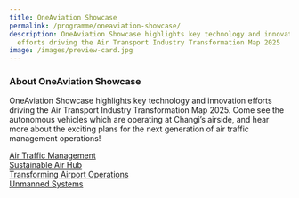 ```yaml
---
title: OneAviation Showcase
permalink: /programme/oneaviation-showcase/
description: OneAviation Showcase highlights key technology and innovation
  efforts driving the Air Transport Industry Transformation Map 2025
image: /images/preview-card.jpg
---
```

### **About OneAviation Showcase**

OneAviation Showcase highlights key technology and innovation efforts driving the Air Transport Industry Transformation Map 2025. Come see the autonomous vehicles which are operating at Changi’s airside, and hear more about the exciting plans for the next generation of air traffic management operations!

[Air Traffic Management](/files/next%20gen%20atm.pdf)<br>
[Sustainable Air Hub](/files/sustainable%20air%20hub.pdf)<br>
[Transforming Airport Operations](/files/transforming%20airport%20oerations.pdf)<br>
[Unmanned Systems](/files/unmanned%20systems.pdf)

<style>#main-content .bp-section.bp-section-pagetitle, .bottom-navigation a {background-color: #CB6F31 !important;}</style>